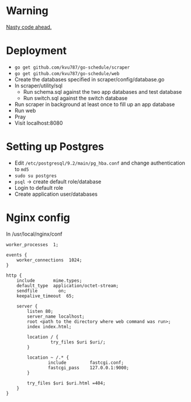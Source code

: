 # Warning

[Nasty code ahead.](http://theprofoundprogrammer.com/post/31404285177/text-debugging-will-continue-until-morale)

# Deployment

- `go get github.com/kvu787/go-schedule/scraper`
- `go get github.com/kvu787/go-schedule/web`
- Create the databases specified in scraper/config/database.go
- In scraper/utility/sql
    - Run schema.sql against the two app databases and test database
    - Run switch.sql against the switch database
- Run scraper in background at least once to fill up an app database
- Run web
- Pray 
- Visit localhost:8080

# Setting up Postgres

- Edit `/etc/postgresql/9.2/main/pg_hba.conf` and change authentication to `md5`
- `sudo su postgres`
- `psql` -> create default role/database
- Login to default role
- Create application user/databases

# Nginx config

In /usr/local/nginx/conf

```
worker_processes  1;

events {
    worker_connections  1024;
}

http {
    include       mime.types;
    default_type  application/octet-stream;
    sendfile        on;
    keepalive_timeout  65;

    server {
        listen 80;
        server_name localhost;
        root <path to the directory where web command was run>;
        index index.html;

        location / {
                 try_files $uri $uri/;
        }

        location ~ /.* {
                include         fastcgi.conf;
                fastcgi_pass    127.0.0.1:9000;
        }

        try_files $uri $uri.html =404;
    }
}
```